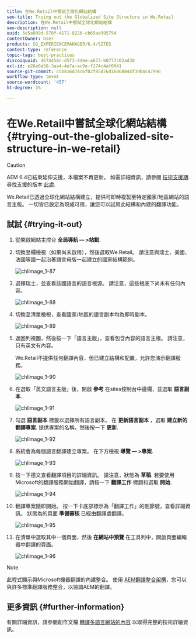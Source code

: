```yaml
---
title: 在We.Retail中嘗試全球化網站結構
seo-title: Trying out the Globalized Site Structure in We.Retail
description: 在We.Retail中嘗試全球化網站結構
seo-description: null
uuid: 5e5a809d-578f-4171-8226-cb65aa995754
contentOwner: User
products: SG_EXPERIENCEMANAGER/6.4/SITES
content-type: reference
topic-tags: best-practices
discoiquuid: d674458c-d5f3-4dee-a673-b0777c02ad30
exl-id: e26e8e58-3aa4-4e7a-ac9e-f274c4af0041
source-git-commit: c5b816d74c6f02f85476d16868844f39b4c47996
workflow-type: tm+mt
source-wordcount: '457'
ht-degree: 3%

---
```


# 在We.Retail中嘗試全球化網站結構{#trying-out-the-globalized-site-structure-in-we-retail}

>[!CAUTION]
>
>AEM 6.4已結束延伸支援，本檔案不再更新。 如需詳細資訊，請參閱 [技術支援期](https://helpx.adobe.com//tw/support/programs/eol-matrix.html). 尋找支援的版本 [此處](https://experienceleague.adobe.com/docs/).

We.Retail已透過全球化網站結構建立，提供可即時複製至特定國家/地區網站的語言主版。 一切皆已設定為現成可用，讓您可以試用此結構和內建的翻譯功能。

## 試試 {#trying-it-out}

1. 從開啟網站主控台 **全局導航 — >站點**.
1. 切換至欄檢視（如果尚未啟用），然後選取We.Retail。 請注意與瑞士、美國、法國等國一起沿著語言母版一起建立的國家結構範例。

   ![chlimage_1-87](assets/chlimage_1-87.png)

1. 選擇瑞士，並查看該國語言的語言根源。 請注意，這些根底下尚未有任何內容。

   ![chlimage_1-88](assets/chlimage_1-88.png)

1. 切換至清單檢視，查看國家/地區的語言副本均為即時副本。

   ![chlimage_1-89](assets/chlimage_1-89.png)

1. 返回列視圖，然後按一下「語言主版」，查看包含內容的語言主根。 請注意，只有英文有內容。

   We.Retail不提供任何翻譯內容，但已建立結構和配置，允許您演示翻譯服務。

   ![chlimage_1-90](assets/chlimage_1-90.png)

1. 在選取「英文語言主版」後，開啟 **參考** 在sites控制台中邊欄，並選取 **語言副本**.

   ![chlimage_1-91](assets/chlimage_1-91.png)

1. 勾選 **語言副本** 標籤以選擇所有語言副本。 在 **更新語言副本** ，選取 **建立新的翻譯專案**. 提供專案的名稱，然後按一下 **更新**.

   ![chlimage_1-92](assets/chlimage_1-92.png)

1. 系統會為每個語言翻譯建立專案。 在下方檢視 **導覽 — >專案**.

   ![chlimage_1-93](assets/chlimage_1-93.png)

1. 按一下德文查看翻譯項目的詳細資訊。 請注意，狀態為 **草稿**. 若要使用Microsoft的翻譯服務開始翻譯，請按一下 **翻譯工作** 標題和選取 **開始**.

   ![chlimage_1-94](assets/chlimage_1-94.png)

1. 翻譯專案隨即開始。 按一下卡底部標示為「翻譯工作」的刪節號，查看詳細資訊。 狀態為的頁面 **準備審核** 已經由翻譯處翻譯。

   ![chlimage_1-95](assets/chlimage_1-95.png)

1. 在清單中選取其中一個頁面，然後 **在網站中預覽** 在工具列中，開啟頁面編輯器中翻譯的頁面。

   ![chlimage_1-96](assets/chlimage_1-96.png)

>[!NOTE]
>
>此程式顯示與Microsoft機器翻譯的內建整合。 使用 [AEM翻譯整合架構](/help/sites-administering/translation.md)，您可以與許多標準翻譯服務整合，以協調AEM的翻譯。

## 更多資訊 {#further-information}

有關詳細資訊，請參閱創作文檔 [轉譯多語言網站的內容](/help/sites-administering/translation.md) 以取得完整的技術詳細資訊。
